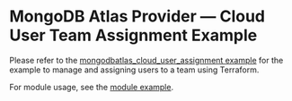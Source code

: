 # MongoDB Atlas Provider — Cloud User Team Assignment Example

Please refer to the [mongodbatlas_cloud_user_assignment example](https://github.com/mongodb/terraform-provider-mongodbatlas/tree/master/examples/mongodbatlas_cloud_user_assignment/README.md) for the example to manage and assigning users to a team using Terraform.

For module usage, see the [module example](https://github.com/mongodb/terraform-provider-mongodbatlas/tree/master/examples/mongodbatlas_cloud_user_team_assignment/module/new_module/README.md).
